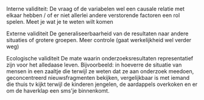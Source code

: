 Interne validiteit:
De vraag of de variabelen wel een causale relatie met elkaar hebben / of er niet allerlei andere verstorende factoren een rol spelen.
Meet je wat je te weten wilt komen


Externe validiteit
De generaliseerbaarheid van de resultaten naar andere situaties of grotere groepen.
Meer controle (gaat werkelijkheid wel verder weg)

Ecologische validiteit
De mate waarin onderzoeksresultaten representatief zijn voor het alledaase leven. 
Bijvoorbeeld: in hoeverre de situatie van mensen in een zaaltje die terwijl ze weten dat ze aan onderzoek meedoen, geconcentreerd nieuwsfragmenten bekijken, vergelijkbaar is met iemand die thuis tv kijkt terwijl de kinderen jengelen, de aardappels overkoken en er om de haverklap een sms'je binnenkomt.

